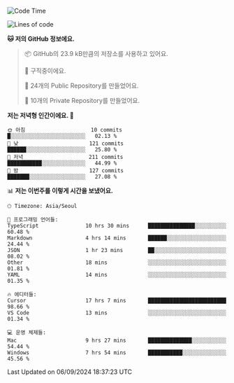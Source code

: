   <!--START_SECTION:waka-->
![Code Time](http://img.shields.io/badge/Code%20Time-781%20hrs%2019%20mins-blue)

![Lines of code](https://img.shields.io/badge/%EC%A0%80%EB%8A%94%20%EC%97%AC%ED%83%9C%EA%B9%8C%EC%A7%80%20-404.0%20thousand%20%EC%A4%84%EC%9D%98%20%EC%BD%94%EB%93%9C%EB%A5%BC%20%EC%9E%91%EC%84%B1%ED%96%88%EC%96%B4%EC%9A%94.-blue)

**🐱 저의 GitHub 정보에요.** 

> 📦 GitHub의 23.9 kB만큼의 저장소를 사용하고 있어요. 
 > 
> 💼 구직중이에요.
 > 
> 📜 24개의 Public Repository를 만들었어요. 
 > 
> 🔑 10개의 Private Repository를 만들었어요. 
 > 
**저는 저녁형 인간이에요. 🦉** 

```text
🌞 아침                     10 commits          █░░░░░░░░░░░░░░░░░░░░░░░░   02.13 % 
🌆 낮　                     121 commits         ██████░░░░░░░░░░░░░░░░░░░   25.80 % 
🌃 저녁                     211 commits         ███████████░░░░░░░░░░░░░░   44.99 % 
🌙 밤　                     127 commits         ███████░░░░░░░░░░░░░░░░░░   27.08 % 
```


📊 **저는 이번주를 이렇게 시간을 보냈어요.** 

```text
🕑︎ Timezone: Asia/Seoul

💬 프로그래밍 언어들: 
TypeScript               10 hrs 30 mins      ███████████████░░░░░░░░░░   60.48 % 
Markdown                 4 hrs 14 mins       ██████░░░░░░░░░░░░░░░░░░░   24.44 % 
JSON                     1 hr 23 mins        ██░░░░░░░░░░░░░░░░░░░░░░░   08.02 % 
Other                    18 mins             ░░░░░░░░░░░░░░░░░░░░░░░░░   01.81 % 
YAML                     14 mins             ░░░░░░░░░░░░░░░░░░░░░░░░░   01.35 % 

🔥 에디터들: 
Cursor                   17 hrs 7 mins       █████████████████████████   98.66 % 
VS Code                  13 mins             ░░░░░░░░░░░░░░░░░░░░░░░░░   01.34 % 

💻 운영 체제들: 
Mac                      9 hrs 27 mins       ██████████████░░░░░░░░░░░   54.44 % 
Windows                  7 hrs 54 mins       ███████████░░░░░░░░░░░░░░   45.56 % 
```


 Last Updated on 06/09/2024 18:37:23 UTC
<!--END_SECTION:waka-->
